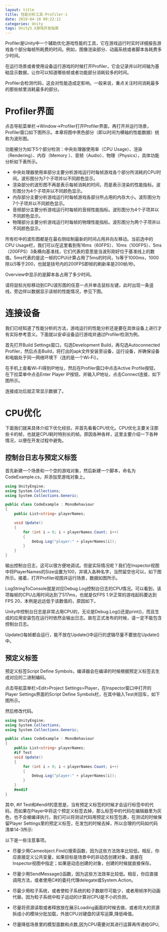 ```yaml
---
layout: title
title: 性能分析工具-Profiler-1
date: 2019-04-10 09:22:12
categories: Unity
tags: Unity5.X游戏开发指南
---
```

Profiler是Unity中一个辅助优化游戏性能的工具，它在游戏运行时实时详细报告游戏各个部分每帧所耗费的时间。例如，图像渲染部分、动画系统或者脚本各耗费多少时间。

<!--more-->

在运行场景或者使用设备运行游戏的时候打开Profiler，它会记录并以时间轴为基础显示数据，让你可以知道哪些帧或者功能部分消耗较多的时间。

Profiler会检测代码，这会对性能造成定影响。一般来说，重点关注时间消耗最多的那些帧里消耗最多的部分。

# Profiler界面

点击导航菜单栏->Window->Profiler打开Profiler界面，再打开并运行场景，Profiler窗口如下图所示。本章将图中黑色部分（即以时间为横轴的性能数据）统称为波形图。

功能被分为如下5个部分检测：中央处理器使用率（CPU Usage）、渲染（Rendering）、内存（Memory ）、音频（Audio）、物理（Physics），具体功能分析如下表所示。

* 中央处理器使用率部分主要分析游戏运行时每帧游戏各个部分所消耗的CPU时间。波形图分为7个子项并以不同颜色显示。
* 渲染部分的波形图不再是表示每帧消耗的时间，而是表示渲染的性能指标。波形图分为4个子项并以不同颜色显示。
* 内存部分主要分析游戏运行时每帧游戏各部分所占用的内存大小。波形图分为7个子项并以不同颜色显示。
* 音频部分主要分析游戏运行时每帧的音频性能指标。波形图分为4个子项并以不同颜色显示。
* 物理部分主要分析游戏运行时每帧的物理性能指标。波形图分为两个子项并以不同颜色显示。

所有栏中的波形图都是在最右侧绘制最新的时间占用并向左移动。当前选中的CPU Usage栏，我们可以在这里看到有16ms（60FPS）、10ms（100FPS）、5ms（200FPS）3条横向基准线，它们代表的意思是当波形刚好位于基准线上的数值。5ms代表的是这一帧的CPUi计算占用了5ms的时间，1s等于1000ms，1000除以5等于200，也就是括号内的200FPS即帧的刷新率是200帧/秒。

Overview中显示的是脚本各占用了多少时间。

请将鼠标光标移动到CPU波形图的任意一点并单击鼠标左键，此时出现一条竖线，旁边伴以数据显示该帧的性能情况，参见下图。

# 连接设备

我们已经知道了性能分析的方法，游戏运行的性能分析还是要在具体设备上进行才有实际参考意义。下面就以安卓设备运行游戏并通过Profiler检测为例。

首先打开Build Settings窗口，勾选Development Build，再勾选Autoconnected Profiler，然后点击Build，将打出的apk文件安装至设备，运行设备，并确保设备和电脑处于同一网络环境下（连的是一个Wi-Fi）。

在手机上查看Wi-Fi得到IP地址，然后在Profiler窗口中点击Active Profile按钮，在下拉菜单中点击Enter Player IP按钮，并输入IP地址，点击Connect连接，如下图所示。

连接成功后就正常显示数据了。

# CPU优化

下面我们就来具体介绍下优化经验，并首先看看CPU优化。CPU优化主要关注那些卡的帧，也就是CPU耗时特别长的帧。原因各种各样，这里主要介绍一下各种情况，以便在开发过程中避免。

## 控制台日志与预定义标签

首先新建一个场景和一个空的游戏对象，然后新建一个脚本，命名为CodeExample.cs，并添加至游戏对象上。
```cs
using UnityEngine;
using System.Collections;
using System.Collections.Generic;

public class CodeExample : MonoBehaviour
{
	public List<string> playerNames;

	void Update()
	{
		for (int i = 0; i < playerNames.Count; i++)
		{
			Debug.Log("player:" + playerNames[i]);
		}
	}
}
```
输出控制台日志，这可以很方便地调试。但是实际情况呢？我们在Inspector视图中将PlayerNames的Size设置为100，并填入各种名字，当然留空也可以，如下图所示。接着，打开Profiler视图并运行场景，数据如图所示。

LogStringToConsole就是对应Debug.Log控制台日志的CPU情况。可以看到，该项每帧的CPU占用时间达到了517ms，也就是仅FPS 1.9!正常的游戏起码要达到FPS 20，本例是远远低于该数值的，原因如下。

Unity中控制台日志是非常占用CPU的，无论是Debug.Log()还是print()，而且生成的应用安装包在运行时依然会输出日志。故在正式发布的时候，请一定不能包含控制台日志。

Update()每帧都会运行，能不放在Update()中运行的逻辑尽量不要放在Update()中。

## 预定义标签

预定义标签Script Define Symbols，编译器会在编译的时候根据预定义标签去生成对应的二进制编码。

点击导航菜单栏>Edit>Project Settings>Player，在Inspector窗口中打开的Player Settings界面的Script Define Symbols栏，在其中输入Test并回车，如下图所示。

然后修改代码。
```cs
using UnityEngine;
using System.Collections;
using System.Collections.Generic;

public class CodeExample : MonoBehaviour
{
	public List<string> playerNames;
	#if Test
	void Update()
	{
		for (int i = 0; i < playerNames.Count; i++)
		{
			Debug.Log("player:" + playerNames[i]);
		}
	}
	#endif
}
```
其中, #if Test和#endif的意思是，当有预定义标签的时候才会运行标签中的代码，而如果在Player中将这个预定义标签去掉，那么标签中的代码在编辑器里为灰色，也不会被编译执行。我们可以将测试代码用预定义标签包裹，在测试的时候保留Player Settings里的预定义标签，在发包的时候去掉，所以合理的代码如代码清单14-3所示:

以下是一些注意事项。
* 尽量少用Cameobject.Find()搜索函数，因为这些方法效率比较低。相反，你应直接定义公共变量，如果目标是场景中的非动态创建对象，直接在Inspector视图中指定；如果是动态创建的对象，创建的时候就直接保存。

* 尽量少用SendMessage()函数，因为这些方法效率比较低。相反，你应直接调用方法，或者使用C#的委托代理delegate或System.Action。

* 尽最少用粒子系统，或者使粒子系统的粒子数献尽可能少，或者用帧序列动画代替。因为粒子系统中粒子运动的计算对CPU是不小的负担。

* 尽量将资源读取或者释放放在展示Loading画面的时候去做，或者将大的资源拆成小的模块分批加载，外放CPU对硬盘的读写运算,降低峰值。

* 尽量降低场景里的模型面数和点数,因为CPU需要对其进行运算再传递给GPU,